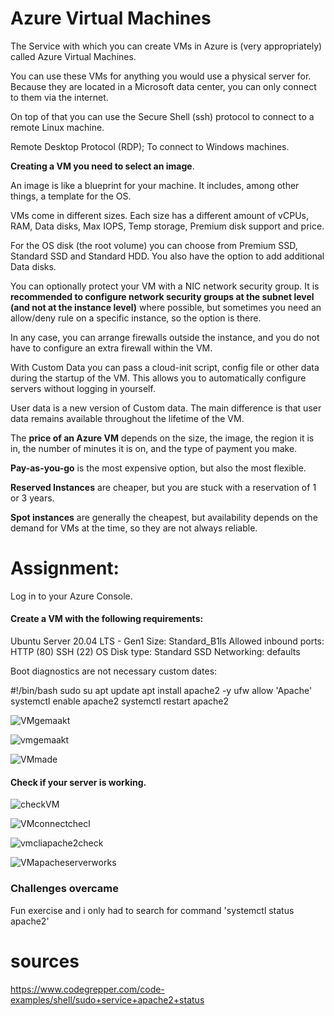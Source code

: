 # Azure Virtual Machines

The Service with which you can create VMs in Azure is (very appropriately) called Azure Virtual Machines. 

You can use these VMs for anything you would use a physical server for. Because they are located in a Microsoft data center, you can only connect to them via the internet. 

 
On top of that you can use the Secure Shell (ssh) protocol to connect to a remote Linux machine. 


Remote Desktop Protocol (RDP);
To connect to Windows machines.

**Creating a VM you need to select an image**. 

An image is like a blueprint for your machine. It includes, among other things, a template for the OS.

VMs come in different sizes. Each size has a different amount of vCPUs, RAM, Data disks, Max IOPS, Temp storage, Premium disk support and price.

For the OS disk (the root volume) you can choose from Premium SSD, Standard SSD and Standard HDD. You also have the option to add additional Data disks.

You can optionally protect your VM with a NIC network security group. It is **recommended to configure network security groups at the subnet level (and not at the instance level)** where possible, but sometimes you need an allow/deny rule on a specific instance, so the option is there. 

In any case, you can arrange firewalls outside the instance, and you do not have to configure an extra firewall within the VM.

With Custom Data you can pass a cloud-init script, config file or other data during the startup of the VM. This allows you to automatically configure servers without logging in yourself.

User data is a new version of Custom data. The main difference is that user data remains available throughout the lifetime of the VM.


The **price of an Azure VM** depends on the size, the image, the region it is in, the number of minutes it is on, and the type of payment you make.

**Pay-as-you-go** is the most expensive option, but also the most flexible.

**Reserved Instances** are cheaper, but you are stuck with a reservation of 1 or 3 years.

**Spot instances** are generally the cheapest, but availability depends on the demand for VMs at the time, so they are not always reliable.


# Assignment:

Log in to your Azure Console.

#### Create a VM with the following requirements:

Ubuntu Server 20.04 LTS - Gen1
Size: Standard_B1ls
Allowed inbound ports:
HTTP (80)
SSH (22)
OS Disk type: Standard SSD
Networking: defaults

Boot diagnostics are not necessary
custom dates:

#!/bin/bash
sudo su
apt update
apt install apache2 -y
ufw allow 'Apache'
systemctl enable apache2
systemctl restart apache2

![VMgemaakt](../00_includes/VMAzuregemaakt.png)

![vmgemaakt](../00_includes/VMmaken.png)

![VMmade](../00_includes/VMAzuregemaakt02.png)

#### Check if your server is working.

![checkVM](../00_includes/VMAzureconnect01.png)

![VMconnectchecl](../00_includes/VMAzureconnect02.png)

![vmcliapache2check](../00_includes/VMAZureApacheworkincli.png)

![VMapacheserverworks](../00_includes/VMserverworks.png)

### Challenges overcame

Fun exercise and i only had to search for command 'systemctl status apache2'

# sources

https://www.codegrepper.com/code-examples/shell/sudo+service+apache2+status
